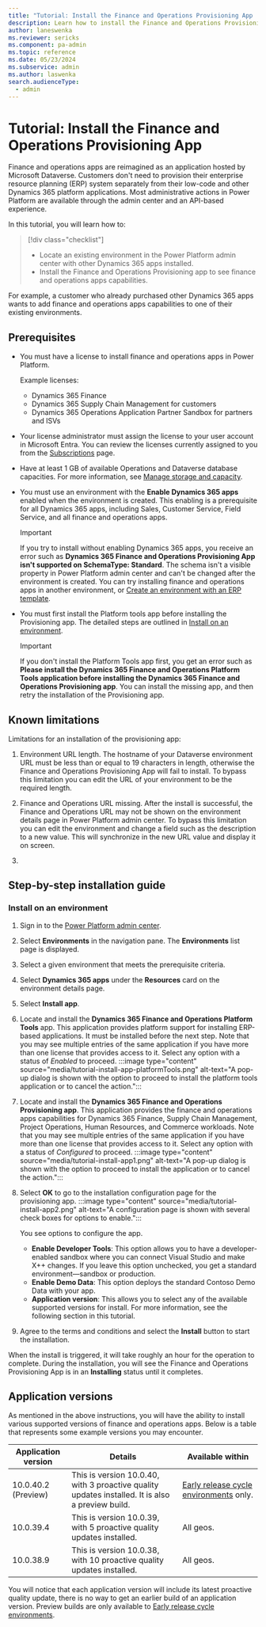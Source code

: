 ```yaml
---
title: "Tutorial: Install the Finance and Operations Provisioning App  | Microsoft Docs"
description: Learn how to install the Finance and Operations Provisioning App onto an existing Power Platform environment.
author: laneswenka
ms.reviewer: sericks
ms.component: pa-admin
ms.topic: reference
ms.date: 05/23/2024
ms.subservice: admin
ms.author: laswenka
search.audienceType: 
  - admin
---
```


# Tutorial: Install the Finance and Operations Provisioning App 

Finance and operations apps are reimagined as an application hosted by Microsoft Dataverse. Customers don't need to provision their enterprise resource planning (ERP) system separately from their low-code and other Dynamics 365 platform applications. Most administrative actions in Power Platform are available through the admin center and an API-based experience.

In this tutorial, you will learn how to:

> [!div class="checklist"]
> * Locate an existing environment in the Power Platform admin center with other Dynamics 365 apps installed.
> * Install the Finance and Operations Provisioning app to see finance and operations apps capabilities.

For example, a customer who already purchased other Dynamics 365 apps wants to add finance and operations apps capabilities to one of their existing environments.  

## Prerequisites

- You must have a license to install finance and operations apps in Power Platform.

  Example licenses:

  - Dynamics 365 Finance
  - Dynamics 365 Supply Chain Management for customers
  - Dynamics 365 Operations Application Partner Sandbox for partners and ISVs

- Your license administrator must assign the license to your user account in Microsoft Entra. You can review the licenses currently assigned to you from the [Subscriptions](https://portal.office.com/account/?ref=MeControl#subscriptions) page.

- Have at least 1 GB of available Operations and Dataverse database capacities. For more information, see [Manage storage and capacity](../finance-operations-storage-capacity.md).

- You must use an environment with the **Enable Dynamics 365 apps** enabled when the environment is created. This enabling is a prerequisite for all Dynamics 365 apps, including Sales, Customer Service, Field Service, and all finance and operations apps.

   > [!IMPORTANT]
   > If you try to install without enabling Dynamics 365 apps, you receive an error such as **Dynamics 365 Finance and Operations Provisioning App isn't supported on SchemaType: Standard**. The schema isn't a visible property in Power Platform admin center and can't be changed after the environment is created. You can try installing finance and operations apps in another environment, or [Create an environment with an ERP template](./tutorial-deploy-new-environment-with-ERP-template.md).

- You must first install the Platform tools app before installing the Provisioning app. The detailed steps are outlined in [Install on an environment](#install-on-an-environment).

   > [!IMPORTANT]
   > If you don't install the Platform Tools app first, you get an error such as **Please install the Dynamics 365 Finance and Operations Platform Tools application before installing the Dynamics 365 Finance and Operations Provisioning app**. You can install the missing app, and then retry the installation of the Provisioning app.

## Known limitations

Limitations for an installation of the provisioning app:  

1. Environment URL length.  The hostname of your Dataverse environment URL must be less than or equal to 19 characters in length, otherwise the Finance and Operations Provisioning App will fail to install.  To bypass this limitation you can edit the URL of your environment to be the required length.

2. Finance and Operations URL missing.  After the install is successful, the Finance and Operations URL may not be shown on the environment details page in Power Platform admin center.  To bypass this limitation you can edit the environment and change a field such as the description to a new value.  This will synchronize in the new URL value and display it on screen.

3. 

## Step-by-step installation guide

### Install on an environment

1. Sign in to the [Power Platform admin center](https://admin.powerplatform.microsoft.com).
2. Select **Environments** in the navigation pane. The **Environments** list page is displayed.
3. Select a given environment that meets the prerequisite criteria.
4. Select **Dynamics 365 apps** under the **Resources** card on the environment details page.
5. Select **Install app**.
6. Locate and install the **Dynamics 365 Finance and Operations Platform Tools** app. This application provides platform support for installing ERP-based applications.  It must be installed before the next step.  Note that you may see multiple entries of the same application if you have more than one license that provides access to it.  Select any option with a status of *Enabled* to proceed.
   :::image type="content" source="media/tutorial-install-app-platformTools.png" alt-text="A pop-up dialog is shown with the option to proceed to install the platform tools application or to cancel the action.":::
7. Locate and install the **Dynamics 365 Finance and Operations Provisioning app**. This application provides the finance and operations apps capabilities for Dynamics 365 Finance, Supply Chain Management, Project Operations, Human Resources, and Commerce workloads.  Note that you may see multiple entries of the same application if you have more than one license that provides access to it.  Select any option with a status of *Configured* to proceed.
   :::image type="content" source="media/tutorial-install-app1.png" alt-text="A pop-up dialog is shown with the option to proceed to install the application or to cancel the action.":::
8. Select **OK** to go to the installation configuration page for the provisioning app.
   :::image type="content" source="media/tutorial-install-app2.png" alt-text="A configuration page is shown with several check boxes for options to enable.":::

   You see options to configure the app.

   - **Enable Developer Tools**:  This option allows you to have a developer-enabled sandbox where you can connect Visual Studio and make X++ changes. If you leave this option unchecked, you get a standard environment—sandbox or production.
   - **Enable Demo Data**: This option deploys the standard Contoso Demo Data with your app.
   - **Application version**: This allows you to select any of the available supported versions for install.  For more information, see the following section in this tutorial.

9. Agree to the terms and conditions and select the **Install** button to start the installation.

When the install is triggered, it will take roughly an hour for the operation to complete.  During the installation, you will see the Finance and Operations Provisioning App is in an **Installing** status until it completes.

## Application versions

As mentioned in the above instructions, you will have the ability to install various supported versions of finance and operations apps.  Below is a table that represents some example versions you may encounter.

| Application version | Details | Available within |
|---------------------|-------------|------------------|
| 10.0.40.2 (Preview) | This is version 10.0.40, with 3 proactive quality updates installed. It is also a preview build. | [Early release cycle environments](/power-platform/admin/early-release) only. |
| 10.0.39.4           | This is version 10.0.39, with 5 proactive quality updates installed. | All geos. |
| 10.0.38.9           | This is version 10.0.38, with 10 proactive quality updates installed. | All geos. |

You will notice that each application version will include its latest proactive quality update, there is no way to get an earlier build of an application version.  Preview builds are only available to [Early release cycle environments](/power-platform/admin/early-release).
